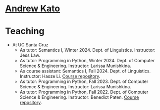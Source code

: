 # [Andrew Kato](https://andrewmkato.github.io)

# Teaching

* At UC Santa Cruz
  * As tutor: Semantics I, Winter 2024. Dept. of Linguistics. Instructor: Jess Law.
  * As tutor: Programming in Python, Winter 2024. Dept. of Computer Science & Engineering. Instructor: Larissa Munishkina.
  * As course assistant: Semantics I, Fall 2024. Dept. of Linguistics. Instructor: Haoze Li. [Course repository](https://github.com/haozeli-ling/Semantics001/tree/main).
  * As tutor: Programming in Python, Fall 2023. Dept. of Computer Science & Engineering. Instructor: Larissa Munishkina.
  * As tutor: Programming in Python, Fall 2022. Dept. of Computer Science & Engineering. Instructor: Benedict Paten. [Course repository](https://github.com/benedictpaten/intro_python).